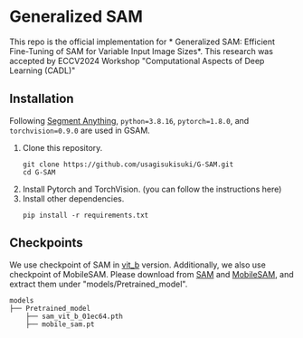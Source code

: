 # Generalized SAM
This repo is the official implementation for * Generalized SAM: Efficient Fine-Tuning of SAM for Variable Input Image Sizes*.
This research was accepted by ECCV2024 Workshop "Computational Aspects of Deep Learning (CADL)"


## Installation
Following [Segment Anything](https://github.com/facebookresearch/segment-anything), `python=3.8.16`, `pytorch=1.8.0`, and `torchvision=0.9.0` are used in GSAM.
1. Clone this repository.
   ```
   git clone https://github.com/usagisukisuki/G-SAM.git
   cd G-SAM
   ```
2. Install Pytorch and TorchVision. (you can follow the instructions here)
3. Install other dependencies.
   ```
   pip install -r requirements.txt
   ```

## Checkpoints
We use checkpoint of SAM in [vit_b](https://github.com/facebookresearch/segment-anything) version.
Additionally, we also use checkpoint of MobileSAM.
Please download from [SAM](https://github.com/facebookresearch/segment-anything) and [MobileSAM](https://github.com/ChaoningZhang/MobileSAM), and extract them under "models/Pretrained_model".
```
models
├── Pretrained_model
    ├── sam_vit_b_01ec64.pth
    ├── mobile_sam.pt
```
